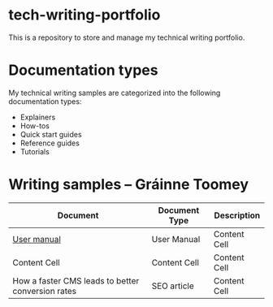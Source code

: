 # tech-writing-portfolio
This is a repository to store and manage my technical writing portfolio.

# Documentation types
My technical writing samples are categorized into the following documentation types:

* Explainers
* How-tos
* Quick start guides
* Reference guides
* Tutorials

# Writing samples – Gráinne Toomey

|   Document    | Document Type |   Description  |
| ------------- | ------------- |  ------------- | 
| [User manual](https://github.com/toomeygm/techical-writing-portfolio/blob/main/user%20manual/audio%20plug-in%20user%20manual)  | User Manual  |  Content Cell| 
| Content Cell  | Content Cell  |  Content Cell  |
| How a faster CMS leads to better conversion rates    | SEO article   |  Content Cell  | 


